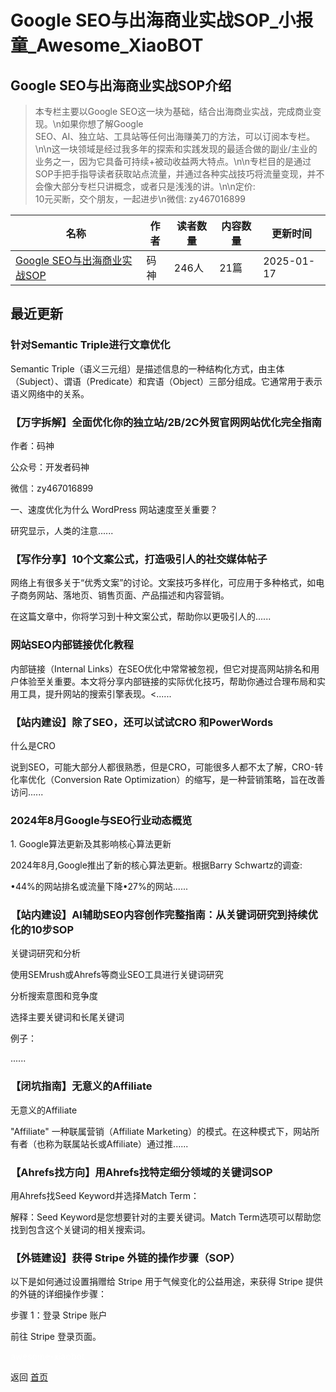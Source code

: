 # Google SEO与出海商业实战SOP_小报童_Awesome_XiaoBOT

## Google SEO与出海商业实战SOP介绍
> 本专栏主要以Google SEO这一块为基础，结合出海商业实战，完成商业变现。\n如果你想了解Google  
SEO、AI、独立站、工具站等任何出海赚美刀的方法，可以订阅本专栏。\n\n这一块领域是经过我多年的探索和实践发现的最适合做的副业/主业的业务之一，因为它具备可持续+被动收益两大特点。\n\n专栏目的是通过SOP手把手指导读者获取站点流量，并通过各种实战技巧将流量变现，并不会像大部分专栏只讲概念，或者只是浅浅的讲。\n\n定价:  
10元买断，交个朋友，一起进步\n微信: zy467016899  
  


|名称|作者|读者数量|内容数量|更新时间|
|---|---|---|---|---|
|[Google SEO与出海商业实战SOP](https://xiaobot.net/p/googleseosop?refer=0b133df9-27dc-423b-8101-639049001c13)|码神|246人|21篇|2025-01-17|

## 最近更新
### 针对Semantic Triple进行文章优化

Semantic
Triple（语义三元组）是描述信息的一种结构化方式，由主体（Subject）、谓语（Predicate）和宾语（Object）三部分组成。它通常用于表示语义网络中的关系。

### 【万字拆解】全面优化你的独立站/2B/2C外贸官网网站优化完全指南

作者：码神

公众号：开发者码神

微信：zy467016899

一、速度优化为什么 WordPress 网站速度至关重要？

研究显示，人类的注意......

### 【写作分享】10个文案公式，打造吸引人的社交媒体帖子

网络上有很多关于“优秀文案”的讨论。文案技巧多样化，可应用于多种格式，如电子商务网站、落地页、销售页面、产品描述和内容营销。

在这篇文章中，你将学习到十种文案公式，帮助你以更吸引人的......

### 网站SEO内部链接优化教程

内部链接（Internal
Links）在SEO优化中常常被忽视，但它对提高网站排名和用户体验至关重要。本文将分享内部链接的实际优化技巧，帮助你通过合理布局和实用工具，提升网站的搜索引擎表现。<......

### 【站内建设】除了SEO，还可以试试CRO 和PowerWords

什么是CRO

说到SEO，可能大部分人都很熟悉，但是CRO，可能很多人都不太了解，CRO-转化率优化（Conversion Rate
Optimization）的缩写，是一种营销策略，旨在改善访问......

### 2024年8月Google与SEO行业动态概览

1\. Google算法更新及其影响核心算法更新

2024年8月,Google推出了新的核心算法更新。根据Barry Schwartz的调查:

•44%的网站排名或流量下降•27%的网站......

### 【站内建设】AI辅助SEO内容创作完整指南：从关键词研究到持续优化的10步SOP

关键词研究和分析

使用SEMrush或Ahrefs等商业SEO工具进行关键词研究

分析搜索意图和竞争度

选择主要关键词和长尾关键词

例子：

......

### 【闭坑指南】无意义的Affiliate

无意义的Affiliate

"Affiliate" 一种联属营销（Affiliate
Marketing）的模式。在这种模式下，网站所有者（也称为联属站长或Affiliate）通过推......

### 【Ahrefs找方向】用Ahrefs找特定细分领域的关键词SOP

用Ahrefs找Seed Keyword并选择Match Term：

解释：Seed Keyword是您想要针对的主要关键词。Match Term选项可以帮助您找到包含这个关键词的相关搜索词。

### 【外链建设】获得 Stripe 外链的操作步骤（SOP）

以下是如何通过设置捐赠给 Stripe 用于气候变化的公益用途，来获得 Stripe 提供的外链的详细操作步骤：

步骤 1：登录 Stripe 账户

前往 Stripe 登录页面。


<a href="https://github.com/Reno9527/awesome-xiaobot" style="color: white; text-decoration: none;">awesome-xiaobot</a>

返回 [首页](../README.md)
